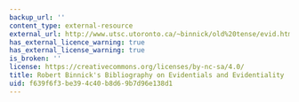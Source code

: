 ```yaml
---
backup_url: ''
content_type: external-resource
external_url: http://www.utsc.utoronto.ca/~binnick/old%20tense/evid.html
has_external_licence_warning: true
has_external_license_warning: true
is_broken: ''
license: https://creativecommons.org/licenses/by-nc-sa/4.0/
title: Robert Binnick's Bibliography on Evidentials and Evidentiality
uid: f639f6f3-be39-4c40-b8d6-9b7d96e138d1
---
```

